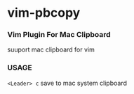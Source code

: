 vim-pbcopy
==========

### **Vim Plugin For Mac Clipboard**

suuport mac clipboard for vim

### USAGE
`<Leader> c` save to mac system clipboard
